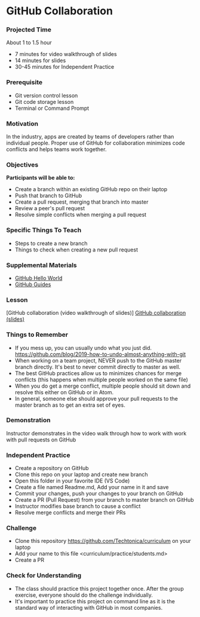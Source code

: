 # GitHub Collaboration

### Projected Time
About 1 to 1.5 hour
- 7 minutes for video walkthrough of slides
- 14 minutes for slides
- 30-45 minutes for Independent Practice

### Prerequisite
- Git version control lesson
- Git code storage lesson
- Terminal or Command Prompt

### Motivation
In the industry, apps are created by teams of developers rather than individual people. Proper use of GitHub for collaboration minimizes code conflicts and helps teams work together. 

### Objectives
**Participants will be able to:**
- Create a branch within an existing GitHub repo on their laptop
- Push that branch to GitHub
- Create a pull request, merging that branch into master
- Review a peer's pull request
- Resolve simple conflicts when merging a pull request

### Specific Things To Teach
- Steps to create a new branch
- Things to check when creating a new pull request

### Supplemental Materials
- [GitHub Hello World](https://guides.github.com/activities/hello-world/)
- [GitHub Guides](https://guides.github.com/)

### Lesson
[GitHub collaboration (video walkthrough of slides)]
[GitHub collaboration (slides)](https://docs.google.com/presentation/d/1dGsFDog3uUq0XwVMCbYRJucPuzBWTFCawdas2r6fBdA/edit#slide=id.p)

### Things to Remember
- If you mess up, you can usually undo what you just did. https://github.com/blog/2019-how-to-undo-almost-anything-with-git
- When working on a team project, NEVER push to the GitHub master branch directly. It's best to never commit directly to master as well.
- The best GitHub practices allow us to minimizes chances for merge conflicts (this happens when multiple people worked on the same file)
- When you do get a merge conflict, multiple people should sit down and resolve this either on GitHub or in Atom.
- In general, someone else should approve your pull requests to the master branch as to get an extra set of eyes. 

### Demonstration
Instructor demonstrates in the video walk through how to work with work with pull requests on GitHub

### Independent Practice  
- Create a repository on GitHub
- Clone this repo on your laptop and create new branch
- Open this folder in your favorite IDE (VS Code)
- Create a file named Readme.md, Add your name in it and save
- Commit your changes, push your changes to your branch on GitHub
- Create a PR (Pull Request) from your branch to master branch on GitHub
- Instructor modifies base branch to cause a conflict
- Resolve merge conflicts and merge their PRs

### Challenge
- Clone this repository https://github.com/Techtonica/curriculum on your laptop
- Add your name to this file <curriculum/practice/students.md>
- Create a PR

### Check for Understanding
- The class should practice this project together once. After the group exercise, everyone should do the challenge individually.
- It's important to practice this project on command line as it is the standard way of interacting with GitHub in most companies.
